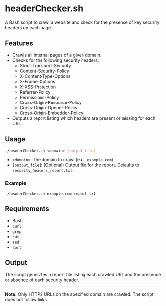 # headerChecker.sh

A Bash script to crawl a website and check for the presence of key security headers on each page.

## Features

- Crawls all internal pages of a given domain.
- Checks for the following security headers:
  - Strict-Transport-Security
  - Content-Security-Policy
  - X-Content-Type-Options
  - X-Frame-Options
  - X-XSS-Protection
  - Referrer-Policy
  - Permissions-Policy
  - Cross-Origin-Resource-Policy
  - Cross-Origin-Opener-Policy
  - Cross-Origin-Embedder-Policy
- Outputs a report listing which headers are present or missing for each URL.

## Usage

```sh
./headerChecker.sh <domain> [output_file]
```

- `<domain>`: The domain to crawl (e.g., `example.com`)
- `[output_file]`: (Optional) Output file for the report. Defaults to `security_headers_report.txt`.

### Example

```sh
./headerChecker.sh example.com report.txt
```

## Requirements

- Bash
- `curl`
- `grep`
- `cut`
- `sed`
- `sort`

## Output

The script generates a report file listing each crawled URL and the presence or absence of each security header.

---

**Note:** Only HTTPS URLs on the specified domain are crawled. The script does not follow links